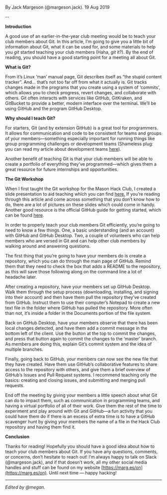 By Jack Margeson (@margeson.jack). 19 Aug 2019

--

**Introduction**

A good use of an earlier-in-the-year club meeting would be to teach your club members about Git. In this article, I’m going to give you a little bit of information about Git, what it can be used for, and some materials to help you _git_ started teaching your club members (Haha, _git_ it?). By the end of reading, you should have a good starting point for a meeting all about Git.

**What is Git?**

From it’s Linux ‘man’ manual page, Git describes itself as “the stupid content tracker”. And… that’s not too far off from what it actually is. Git tracks changes made in the programs that you create using a system of ‘commits’, which allows you to check progress, revert changes, and collaborate with others. Git often interacts with services like GitHub, GitKraken, and GitBucket to provide a better, modern interface over the terminal. We’ll be using GitHub and the program GitHub Desktop.  
  
**Why should I teach Git?**

For starters, Git (and by extension GitHub) is a great tool for programmers. It allows for communication and code to be consistent for teams and groups of your members—something especially important for running things like group programming challenges or development teams (Shameless plug: you can read my article about development teams [here](../meeting_models/Meeting-Model-#1%20-Development-Teams-(@margeson.jack).md)).

Another benefit of teaching Git is that your club members will be able to create a portfolio of everything they’ve programmed—which gives them a great resource for future internships and opportunities.

**The Git Workshop**

When I first taught the Git workshop for the Mason Hack Club, I created a slide presentation to aid teaching which you can find [here.](https://docs.google.com/presentation/d/1ZOAz0HUuWxd1WtsGoEb_Da1huZBFkD9u5QBgdcPHIRI/edit?usp=sharing) If you’re reading through this article and come across something that you don’t know how to do, there are a lot of pictures on these slides which could come in handy. Another good resource is the official GitHub guide for getting started, which can be found [here](https://guides.github.com/activities/hello-world/).

In order to properly teach your club members Git efficiently, you’re going to need to know a few things. One, a basic understanding (and an account) with GitHub and GitHub Desktop. Two, a couple of volunteers who can help members who are versed in Git and can help other club members by walking around and answering questions.

The first thing that you’re going to have your members do is create a repository, which you can do through the main page of GitHub. Remind them that they need to check the box that adds a README to the repository, as this will save those following along on the command line a lot of headache later.

After creating a repository, have your members set up GitHub Desktop. Walk them through the setup process (downloading, installing, and signing into their account) and then have them pull the repository they’ve created from GitHub. Instruct them to use their computer’s Notepad to create a new text file in the folder where GitHub has pulled the repository. More often than not, it’s inside a folder in the Documents portion of the file system.

Back on GitHub Desktop, have your members observe that there has been local changes detected, and have them add a commit message in the bottom left of the client. Use the button at the top to commit the changes, and press that button again to commit the changes to the ‘master’ branch. As members are doing this, explain Git’s commit system and the idea of multiple branches.

Finally, going back to GitHub, your members can now see the new file that they have created. Have them use GitHub’s collaborative features to share access to the repository with others, and give them a brief overview of GitHub’s Issues and Pull Request systems. I recommend teaching only the basics: creating and closing issues, and submitting and merging pull requests.

End off the meeting by giving your members a little speech about what Git can do to impact them, such as communication in programming teams, and having a virtual portfolio of all of their work. Give them the rest of the time to experiment and play around with Git and GitHub—a fun activity that you could have them do if there is an excess of extra time is to have a GitHub scavenger hunt by giving your members the name of a file in the Hack Club repository and having them find it.

**Conclusion**

Thanks for reading! Hopefully you should have a good idea about how to teach your club members about Git. If you have any questions, comments, or concerns, don’t hesitate to reach out! I’m always happy to talk on Slack (@margeson.jack), and if that doesn’t work, all my other social media handles and stuff can be found on my website [https://marg.es/on](https://marg.es/on). Until next time — happy hacking!

---

_Edited by @megan._
